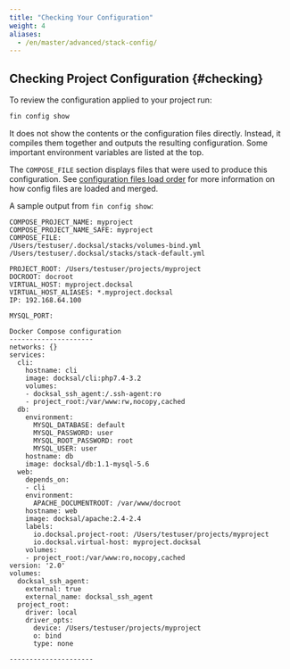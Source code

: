 ```yaml
---
title: "Checking Your Configuration"
weight: 4
aliases:
  - /en/master/advanced/stack-config/
---
```

## Checking Project Configuration {#checking}

To review the configuration applied to your project run:

```bash
fin config show
```

It does not show the contents or the configuration files directly. Instead, it compiles them together and outputs 
the resulting configuration. Some important environment variables are listed at the top.  

The `COMPOSE_FILE` section displays files that were used to produce this configuration. 
See [configuration files load order](/stack/understanding-stack-config/#loading-order) for more information on how config files are loaded and merged.

A sample output from `fin config show`:

```
COMPOSE_PROJECT_NAME: myproject
COMPOSE_PROJECT_NAME_SAFE: myproject
COMPOSE_FILE:
/Users/testuser/.docksal/stacks/volumes-bind.yml
/Users/testuser/.docksal/stacks/stack-default.yml

PROJECT_ROOT: /Users/testuser/projects/myproject
DOCROOT: docroot
VIRTUAL_HOST: myproject.docksal
VIRTUAL_HOST_ALIASES: *.myproject.docksal
IP: 192.168.64.100

MYSQL_PORT:

Docker Compose configuration
---------------------
networks: {}
services:
  cli:
    hostname: cli
    image: docksal/cli:php7.4-3.2
    volumes:
    - docksal_ssh_agent:/.ssh-agent:ro
    - project_root:/var/www:rw,nocopy,cached
  db:
    environment:
      MYSQL_DATABASE: default
      MYSQL_PASSWORD: user
      MYSQL_ROOT_PASSWORD: root
      MYSQL_USER: user
    hostname: db
    image: docksal/db:1.1-mysql-5.6
  web:
    depends_on:
    - cli
    environment:
      APACHE_DOCUMENTROOT: /var/www/docroot
    hostname: web
    image: docksal/apache:2.4-2.4
    labels:
      io.docksal.project-root: /Users/testuser/projects/myproject
      io.docksal.virtual-host: myproject.docksal
    volumes:
    - project_root:/var/www:ro,nocopy,cached
version: '2.0'
volumes:
  docksal_ssh_agent:
    external: true
    external_name: docksal_ssh_agent
  project_root:
    driver: local
    driver_opts:
      device: /Users/testuser/projects/myproject
      o: bind
      type: none

---------------------
```
